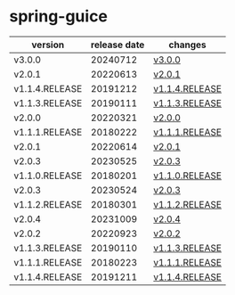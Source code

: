 # spring-guice	


|version|release date|changes|
|---|---|---|
|v3.0.0|20240712|[v3.0.0](./v3.0.0-20240712.md)|
|v2.0.1|20220613|[v2.0.1](./v2.0.1-20220613.md)|
|v1.1.4.RELEASE|20191212|[v1.1.4.RELEASE](./v1.1.4.RELEASE-20191212.md)|
|v1.1.3.RELEASE|20190111|[v1.1.3.RELEASE](./v1.1.3.RELEASE-20190111.md)|
|v2.0.0|20220321|[v2.0.0](./v2.0.0-20220321.md)|
|v1.1.1.RELEASE|20180222|[v1.1.1.RELEASE](./v1.1.1.RELEASE-20180222.md)|
|v2.0.1|20220614|[v2.0.1](./v2.0.1-20220614.md)|
|v2.0.3|20230525|[v2.0.3](./v2.0.3-20230525.md)|
|v1.1.0.RELEASE|20180201|[v1.1.0.RELEASE](./v1.1.0.RELEASE-20180201.md)|
|v2.0.3|20230524|[v2.0.3](./v2.0.3-20230524.md)|
|v1.1.2.RELEASE|20180301|[v1.1.2.RELEASE](./v1.1.2.RELEASE-20180301.md)|
|v2.0.4|20231009|[v2.0.4](./v2.0.4-20231009.md)|
|v2.0.2|20220923|[v2.0.2](./v2.0.2-20220923.md)|
|v1.1.3.RELEASE|20190110|[v1.1.3.RELEASE](./v1.1.3.RELEASE-20190110.md)|
|v1.1.1.RELEASE|20180223|[v1.1.1.RELEASE](./v1.1.1.RELEASE-20180223.md)|
|v1.1.4.RELEASE|20191211|[v1.1.4.RELEASE](./v1.1.4.RELEASE-20191211.md)|
